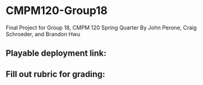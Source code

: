 # CMPM120-Group18
Final Project for Group 18, CMPM 120 Spring Quarter
By John Perone, Craig Schroeder, and Brandon Hwu

Playable deployment link:
-------

Fill out rubric for grading:
-------
